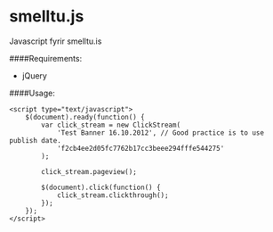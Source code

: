 smelltu.js
==========

Javascript fyrir smelltu.is

####Requirements:

* jQuery

####Usage:

	<script type="text/javascript">
		$(document).ready(function() {
			var click_stream = new ClickStream(
				'Test Banner 16.10.2012', // Good practice is to use publish date.
				'f2cb4ee2d05fc7762b17cc3beee294fffe544275'
			);
			
			click_stream.pageview();
			
			$(document).click(function() {
				click_stream.clickthrough();
			});
		});
	</script>